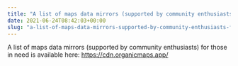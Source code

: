 ```yaml
---
title: "A list of maps data mirrors (supported by community enthusiasts) for those in need is available here"
date: 2021-06-24T08:42:03+00:00
slug: "a-list-of-maps-data-mirrors-supported-by-community-enthusiasts-for-those-in-need-is-available-here"
---
```


A list of maps data mirrors (supported by community enthusiasts) for those in need is available here: <https://cdn.organicmaps.app/>
